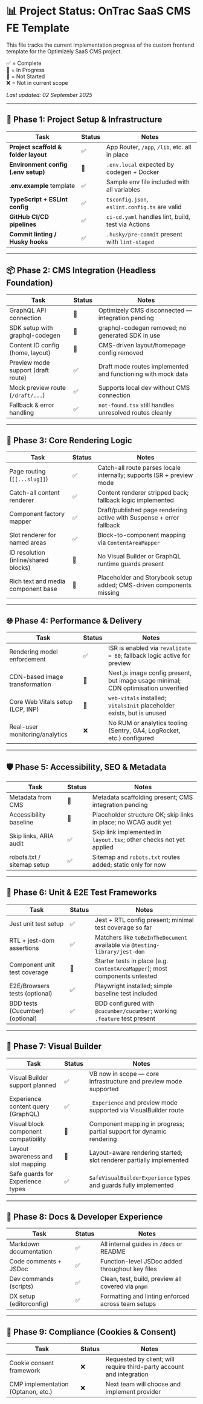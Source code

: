 # 📊 Project Status: OnTrac SaaS CMS FE Template

This file tracks the current implementation progress of the custom frontend template for the Optimizely SaaS CMS project.

✅ = Complete  
🔄 = In Progress  
🔲 = Not Started  
❌ = Not in current scope

_Last updated: 02 September 2025_

---

## 🧱 Phase 1: Project Setup & Infrastructure

| Task                                 | Status | Notes                                              |
| ------------------------------------ | ------ | -------------------------------------------------- |
| **Project scaffold & folder layout** | ✅     | App Router, `/app`, `/lib`, etc. all in place      |
| **Environment config (.env setup)**  | 🔄     | `.env.local` expected by codegen + Docker          |
| **.env.example** template            | ✅     | Sample env file included with all variables        |
| **TypeScript + ESLint config**       | ✅     | `tsconfig.json`, `eslint.config.ts` are valid      |
| **GitHub CI/CD pipelines**           | ✅     | `ci-cd.yaml` handles lint, build, test via Actions |
| **Commit linting / Husky hooks**     | ✅     | `.husky/pre-commit` present with `lint-staged`     |

---

## 📦 Phase 2: CMS Integration (Headless Foundation)

| Task                               | Status | Notes                                                        |
| ---------------------------------- | ------ | ------------------------------------------------------------ |
| GraphQL API connection             | 🔲     | Optimizely CMS disconnected — integration pending            |
| SDK setup with graphql-codegen     | 🔲     | graphql-codegen removed; no generated SDK in use             |
| Content ID config (home, layout)   | 🔲     | CMS-driven layout/homepage config removed                    |
| Preview mode support (draft route) | ✅     | Draft mode routes implemented and functioning with mock data |
| Mock preview route (`/draft/...`)  | ✅     | Supports local dev without CMS connection                    |
| Fallback & error handling          | ✅     | `not-found.tsx` still handles unresolved routes cleanly      |

---

## 🧱 Phase 3: Core Rendering Logic

| Task                                 | Status | Notes                                                                 |
| ------------------------------------ | ------ | --------------------------------------------------------------------- |
| Page routing (`[[...slug]]`)         | ✅     | Catch-all route parses locale internally; supports ISR + preview mode |
| Catch-all content renderer           | ✅     | Content renderer stripped back; fallback logic implemented            |
| Component factory mapper             | ✅     | Draft/published page rendering active with Suspense + error fallback  |
| Slot renderer for named areas        | ✅     | Block-to-component mapping via `ContentAreaMapper`                    |
| ID resolution (inline/shared blocks) | 🔲     | No Visual Builder or GraphQL runtime guards present                   |
| Rich text and media component base   | 🔄     | Placeholder and Storybook setup added; CMS-driven components missing  |

---

## 🌐 Phase 4: Performance & Delivery

| Task                             | Status | Notes                                                                              |
| -------------------------------- | ------ | ---------------------------------------------------------------------------------- |
| Rendering model enforcement      | ✅     | ISR is enabled via `revalidate = 60`; fallback logic active for preview            |
| CDN-based image transformation   | 🔄     | Next.js image config present, but image usage minimal; CDN optimisation unverified |
| Core Web Vitals setup (LCP, INP) | 🔄     | `web-vitals` installed; `VitalsInit` placeholder exists, but is unused             |
| Real-user monitoring/analytics   | ❌     | No RUM or analytics tooling (Sentry, GA4, LogRocket, etc.) configured              |

---

## 🛡️ Phase 5: Accessibility, SEO & Metadata

| Task                       | Status | Notes                                                               |
| -------------------------- | ------ | ------------------------------------------------------------------- |
| Metadata from CMS          | 🔄     | Metadata scaffolding present; CMS integration pending               |
| Accessibility baseline     | 🔄     | Placeholder structure OK; skip links in place; no WCAG audit yet    |
| Skip links, ARIA audit     | ✅     | Skip link implemented in `layout.tsx`; other checks not yet applied |
| robots.txt / sitemap setup | ✅     | Sitemap and `robots.txt` routes added; static only for now          |

---

## 🧪 Phase 6: Unit & E2E Test Frameworks

| Task                            | Status | Notes                                                                       |
| ------------------------------- | ------ | --------------------------------------------------------------------------- |
| Jest unit test setup            | ✅     | Jest + RTL config present; minimal test coverage so far                     |
| RTL + jest-dom assertions       | ✅     | Matchers like `toBeInTheDocument` available via `@testing-library/jest-dom` |
| Component unit test coverage    | 🔄     | Starter tests in place (e.g. `ContentAreaMapper`); most components untested |
| E2E/Browsers tests (optional)   | ✅     | Playwright installed; simple baseline test included                         |
| BDD tests (Cucumber) (optional) | ✅     | BDD configured with `@cucumber/cucumber`; working `.feature` test present   |

---

## 🧱 Phase 7: Visual Builder

| Task                                 | Status | Notes                                                                |
| ------------------------------------ | ------ | -------------------------------------------------------------------- |
| Visual Builder support planned       | ✅     | VB now in scope — core infrastructure and preview mode supported     |
| Experience content query (GraphQL)   | ✅     | `_Experience` and preview mode supported via VisualBuilder route     |
| Visual block component compatibility | 🔄     | Component mapping in progress; partial support for dynamic rendering |
| Layout awareness and slot mapping    | 🔄     | Layout-aware rendering started; slot renderer partially implemented  |
| Safe guards for Experience types     | ✅     | `SafeVisualBuilderExperience` types and guards fully implemented     |

---

## 📁 Phase 8: Docs & Developer Experience

| Task                    | Status | Notes                                              |
| ----------------------- | ------ | -------------------------------------------------- |
| Markdown documentation  | ✅     | All internal guides in `/docs` or README           |
| Code comments + JSDoc   | ✅     | Function-level JSDoc added throughout key files    |
| Dev commands (scripts)  | ✅     | Clean, test, build, preview all covered via `pnpm` |
| DX setup (editorconfig) | ✅     | Formatting and linting enforced across team setups |

---

## 🍪 Phase 9: Compliance (Cookies & Consent)

| Task                               | Status | Notes                                                                 |
| ---------------------------------- | ------ | --------------------------------------------------------------------- |
| Cookie consent framework           | ❌     | Requested by client; will require third-party account and integration |
| CMP implementation (Optanon, etc.) | ❌     | Next team will choose and implement provider                          |

